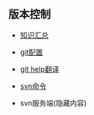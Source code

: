 ## 版本控制

- [知识汇总](intro.md)
- [git配置](git-config.md)
- [git help翻译](git-help.md)

- [svn命令](svn-cli.md)
- svn服务端(隐藏内容)